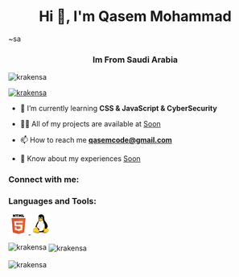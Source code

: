 <h1 align="center">Hi 👋, I'm Qasem Mohammad</h1> ~sa
<h3 align="center">Im From Saudi Arabia</h3>

<p align="left"> <img src="https://komarev.com/ghpvc/?username=krakensa&label=Profile%20views&color=0e75b6&style=flat" alt="krakensa" /> </p>

<p align="left"> <a href="https://github.com/ryo-ma/github-profile-trophy"><img src="https://github-profile-trophy.vercel.app/?username=krakensa" alt="krakensa" /></a> </p>

- 🌱 I’m currently learning **CSS & JavaScript & CyberSecurity**

- 👨‍💻 All of my projects are available at [Soon](Soon)

- 📫 How to reach me **qasemcode@gmail.com**

- 📄 Know about my experiences [Soon](Soon)

<h3 align="left">Connect with me:</h3>
<p align="left">
</p>

<h3 align="left">Languages and Tools:</h3>
<p align="left"> <a href="https://www.w3.org/html/" target="_blank" rel="noreferrer"> <img src="https://raw.githubusercontent.com/devicons/devicon/master/icons/html5/html5-original-wordmark.svg" alt="html5" width="40" height="40"/> </a> <a href="https://www.linux.org/" target="_blank" rel="noreferrer"> <img src="https://raw.githubusercontent.com/devicons/devicon/master/icons/linux/linux-original.svg" alt="linux" width="40" height="40"/> </a> </p>

<p><img align="left" src="https://github-readme-stats.vercel.app/api/top-langs?username=krakensa&show_icons=true&locale=en&layout=compact" alt="krakensa" /></p>

<p>&nbsp;<img align="center" src="https://github-readme-stats.vercel.app/api?username=krakensa&show_icons=true&locale=en" alt="krakensa" /></p>

<p><img align="center" src="https://github-readme-streak-stats.herokuapp.com/?user=krakensa&" alt="krakensa" /></p>
